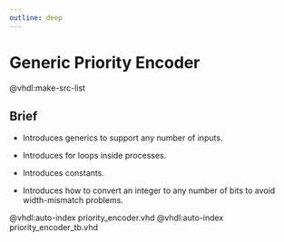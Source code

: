 ```yaml
---
outline: deep
---
```

# Generic Priority Encoder

@vhdl:make-src-list

## Brief

- Introduces generics to support any number of inputs.

- Introduces for loops inside processes.

- Introduces constants.

- Introduces how to convert an integer to any number of bits to avoid width-mismatch problems.

@vhdl:auto-index priority_encoder.vhd
@vhdl:auto-index priority_encoder_tb.vhd